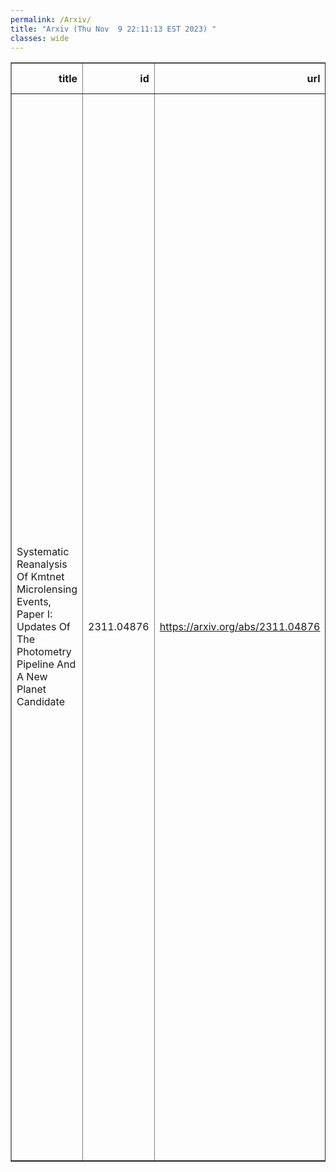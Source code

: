 ```yaml
---
permalink: /Arxiv/
title: "Arxiv (Thu Nov  9 22:11:13 EST 2023) "
classes: wide
---
```

<table border="1" class="dataframe">
  <thead>
    <tr style="text-align: right;">
      <th>title</th>
      <th>id</th>
      <th>url</th>
      <th>authors</th>
      <th>Local Authors</th>
    </tr>
  </thead>
  <tbody>
    <tr>
      <td>Systematic Reanalysis Of Kmtnet Microlensing Events, Paper I: Updates Of   The Photometry Pipeline And A New Planet Candidate</td>
      <td>2311.04876</td>
      <td><a href="https://arxiv.org/abs/2311.04876" target="_blank">https://arxiv.org/abs/2311.04876</a></td>
      <td>Hongjing Yang, Jennifer C. Yee, Kyu-Ha Hwang, Qiyue Qian, Ian A. Bond, Andrew Gould, Zhecheng Hu, Jiyuan Zhang, Shude Mao, Wei Zhu, Michael D. Albrow, Sun-Ju Chung, Cheongho Han, Youn Kil Jung, Yoon-Hyun Ryu, In-Gu Shin, Yossi Shvartzvald, Sang-Mok Cha, Dong-Jin Kim, Hyoun-Woo Kim, Seung-Lee Kim, Chung-Uk Lee, Dong-Joo Lee, Yongseok Lee, Byeong-Gon Park, Richard W. Pogge, Weicheng Zang, Fumio Abe, Richard Barry, David P. Bennett, Aparna Bhattacharya, Martin Donachie, Hirosane Fujii, Akihiko Fukui, Yuki Hirao, Yoshitaka Itow, Rintaro Kirikawa, Iona Kondo, Naoki Koshimoto, Man Cheung Alex Li, Yutaka Matsubara, Yasushi Muraki, Shota Miyazaki, Greg Olmschenk, Clément Ranc, Nicholas J. Rattenbury, Yuki Satoh, Hikaru Shoji, Stela Ishitani Silva, Takahiro Sumi, Daisuke Suzuki, Yuzuru Tanaka, Paul J. Tristram, Tsubasa Yamawaki, Atsunori Yonehara</td>
      <td>Andrew Gould, Richard Pogge</td>
    </tr>
  </tbody>
</table>